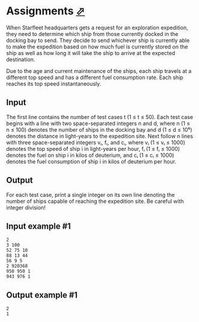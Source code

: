 # Assignments [⬀](https://www.e-olymp.com/en/problems/6961)

When Starfleet headquarters gets a request for an exploration expedition, they need to determine which ship from those currently docked in the docking bay to send. They decide to send whichever ship is currently able to make the expedition based on how much fuel is currently stored on the ship as well as how long it will take the ship to arrive at the expected destination.

Due to the age and current maintenance of the ships, each ship travels at a different top speed and has a different fuel consumption rate. Each ship reaches its top speed instantaneously.

## Input
The first line contains the number of test cases t (1 ≤ t ≤ 50). Each test case begins with a line with two space-separated integers n and d, where n (1 ≤ n ≤ 100) denotes the number of ships in the docking bay and d (1 ≤ d ≤ 10⁶) denotes the distance in light-years to the expedition site. Next follow n lines with three space-separated integers vᵢ, fᵢ, and cᵢ, where vᵢ (1 ≤ vᵢ ≤ 1000) denotes the top speed of ship i in light-years per hour, fᵢ (1 ≤ fᵢ ≤ 1000) denotes the fuel on ship i in kilos of deuterium, and cᵢ (1 ≤ cᵢ ≤ 1000) denotes the fuel consumption of ship i in kilos of deuterium per hour.

## Output
For each test case, print a single integer on its own line denoting the number of ships capable of reaching the expedition site. Be careful with integer division!

## Input example #1
```
2
3 100
52 75 10
88 13 44
56 9 5
2 920368
950 950 1
943 976 1
```

## Output example #1
```
2
1
```

